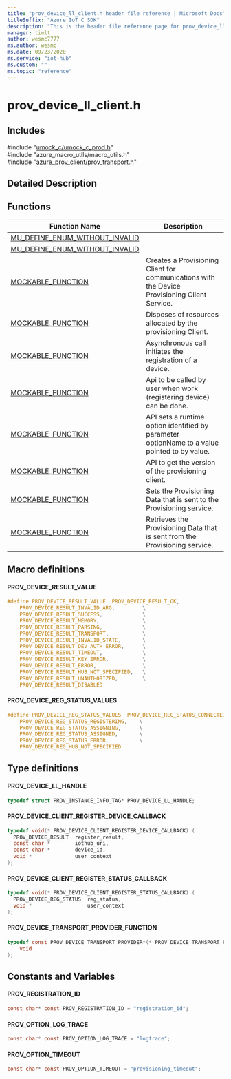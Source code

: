 ```yaml
---                             
title: "prov_device_ll_client.h header file reference | Microsoft Docs" 
titleSuffix: "Azure IoT C SDK"            
description: "This is the header file reference page for prov_device_ll_client.h in the Azure IoT C SDK. This SDK is used with Azure IoT Hub and Azure IoT Hub Device Provisioning Service"            
manager: timlt                 
author: wesmc7777              
ms.author: wesmc               
ms.date: 09/23/2020                    
ms.service: "iot-hub"             
ms.custom: ""                
ms.topic: "reference"        
---                            
```


# prov_device_ll_client.h 

## Includes

\#include "[umock_c/umock_c_prod.h](umock-c-prod-h.md)"  
\#include "azure_macro_utils/macro_utils.h"  
\#include "[azure_prov_client/prov_transport.h](prov-transport-h.md)"  

## Detailed Description

## Functions

Function Name                  | Description                                
--------------------------------|---------------------------------------------
[MU_DEFINE_ENUM_WITHOUT_INVALID](./prov-device-ll-client-h/mu-define-enum-without-invalid.md)            | 
[MU_DEFINE_ENUM_WITHOUT_INVALID](./prov-device-ll-client-h/mu-define-enum-without-invalid.md)            | 
[MOCKABLE_FUNCTION](./prov-device-ll-client-h/mockable-function.md)            | Creates a Provisioning Client for communications with the Device Provisioning Client Service.
[MOCKABLE_FUNCTION](./prov-device-ll-client-h/mockable-function.md)            | Disposes of resources allocated by the provisioning Client.
[MOCKABLE_FUNCTION](./prov-device-ll-client-h/mockable-function.md)            | Asynchronous call initiates the registration of a device.
[MOCKABLE_FUNCTION](./prov-device-ll-client-h/mockable-function.md)            | Api to be called by user when work (registering device) can be done.
[MOCKABLE_FUNCTION](./prov-device-ll-client-h/mockable-function.md)            | API sets a runtime option identified by parameter optionName to a value pointed to by value.
[MOCKABLE_FUNCTION](./prov-device-ll-client-h/mockable-function.md)            | API to get the version of the provisioning client.
[MOCKABLE_FUNCTION](./prov-device-ll-client-h/mockable-function.md)            | Sets the Provisioning Data that is sent to the Provisioning service.
[MOCKABLE_FUNCTION](./prov-device-ll-client-h/mockable-function.md)            | Retrieves the Provisioning Data that is sent from the Provisioning service.

## Macro definitions

#### PROV_DEVICE_RESULT_VALUE

```C
#define PROV_DEVICE_RESULT_VALUE  PROV_DEVICE_RESULT_OK,                  \
    PROV_DEVICE_RESULT_INVALID_ARG,         \
    PROV_DEVICE_RESULT_SUCCESS,             \
    PROV_DEVICE_RESULT_MEMORY,              \
    PROV_DEVICE_RESULT_PARSING,             \
    PROV_DEVICE_RESULT_TRANSPORT,           \
    PROV_DEVICE_RESULT_INVALID_STATE,       \
    PROV_DEVICE_RESULT_DEV_AUTH_ERROR,      \
    PROV_DEVICE_RESULT_TIMEOUT,             \
    PROV_DEVICE_RESULT_KEY_ERROR,           \
    PROV_DEVICE_RESULT_ERROR,               \
    PROV_DEVICE_RESULT_HUB_NOT_SPECIFIED,   \
    PROV_DEVICE_RESULT_UNAUTHORIZED,        \
    PROV_DEVICE_RESULT_DISABLED 
```

#### PROV_DEVICE_REG_STATUS_VALUES

```C
#define PROV_DEVICE_REG_STATUS_VALUES  PROV_DEVICE_REG_STATUS_CONNECTED,      \
    PROV_DEVICE_REG_STATUS_REGISTERING,    \
    PROV_DEVICE_REG_STATUS_ASSIGNING,      \
    PROV_DEVICE_REG_STATUS_ASSIGNED,       \
    PROV_DEVICE_REG_STATUS_ERROR,          \
    PROV_DEVICE_REG_HUB_NOT_SPECIFIED 
```

## Type definitions

#### PROV_DEVICE_LL_HANDLE

```C
typedef struct PROV_INSTANCE_INFO_TAG* PROV_DEVICE_LL_HANDLE;
```

#### PROV_DEVICE_CLIENT_REGISTER_DEVICE_CALLBACK

```C
typedef void(* PROV_DEVICE_CLIENT_REGISTER_DEVICE_CALLBACK) (
  PROV_DEVICE_RESULT  register_result,
  const char *        iothub_uri,
  const char *        device_id,
  void *              user_context
);
```

#### PROV_DEVICE_CLIENT_REGISTER_STATUS_CALLBACK

```C
typedef void(* PROV_DEVICE_CLIENT_REGISTER_STATUS_CALLBACK) (
  PROV_DEVICE_REG_STATUS  reg_status,
  void *                  user_context
);
```

#### PROV_DEVICE_TRANSPORT_PROVIDER_FUNCTION

```C
typedef const PROV_DEVICE_TRANSPORT_PROVIDER*(* PROV_DEVICE_TRANSPORT_PROVIDER_FUNCTION) (
    void
);
```

## Constants and Variables

#### PROV_REGISTRATION_ID
```C
const char* const PROV_REGISTRATION_ID = "registration_id";
```

#### PROV_OPTION_LOG_TRACE
```C
const char* const PROV_OPTION_LOG_TRACE = "logtrace";
```

#### PROV_OPTION_TIMEOUT
```C
const char* const PROV_OPTION_TIMEOUT = "provisioning_timeout";
```

